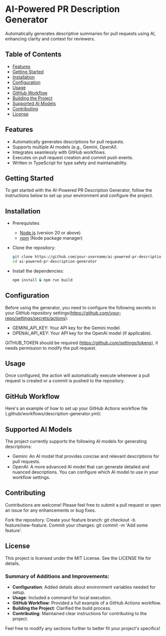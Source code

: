 # AI-Powered PR Description Generator

Automatically generates descriptive summaries for pull requests using AI, enhancing clarity and context for reviewers.

## Table of Contents

- [Features](#features)
- [Getting Started](#getting-started)
- [Installation](#installation)
- [Configuration](#configuration)
- [Usage](#usage)
- [GitHub Workflow](#github-workflow)
- [Building the Project](#building-the-project)
- [Supported AI Models](#supported-ai-models)
- [Contributing](#contributing)
- [License](#license)

## Features

- Automatically generates descriptions for pull requests.
- Supports multiple AI models (e.g., Gemini, OpenAI).
- Integrates seamlessly with GitHub workflows.
- Executes on pull request creation and commit push events.
- Written in TypeScript for type safety and maintainability.

## Getting Started

To get started with the AI-Powered PR Description Generator, follow the instructions below to set up your environment and configure the project.

## Installation

- Prerequisites
  - [Node.js](https://nodejs.org/) (version 20 or above)
  - [npm](https://www.npmjs.com/) (Node package manager)

- Clone the repository:

   ```bash
   git clone https://github.com/your-username/ai-powered-pr-description-generator.git
   cd ai-powered-pr-description-generator
   ```

- Install the dependencies:

   ```bash
   npm install & npm run build
   ```
   
## Configuration
Before using the generator, you need to configure the following secrets in your GitHub repository settings(https://github.com/your-repo/settings/secrets/actions):

- GEMINI_API_KEY: Your API key for the Gemini model.
- OPENAI_API_KEY: Your API key for the OpenAI model (if applicable).

GITHUB_TOKEN should be required (https://github.com/settings/tokens), it needs permission to modify the pull request.


## Usage
Once configured, the action will automatically execute whenever a pull request is created or a commit is pushed to the repository.

## GitHub Workflow
Here's an example of how to set up your GitHub Actions workflow file (.github/workflows/description-generator.yml):

## Supported AI Models
The project currently supports the following AI models for generating descriptions:

- Gemini: An AI model that provides concise and relevant descriptions for pull requests.
- OpenAI: A more advanced AI model that can generate detailed and nuanced descriptions.
You can configure which AI model to use in your workflow settings.

## Contributing
Contributions are welcome! Please feel free to submit a pull request or open an issue for any enhancements or bug fixes.

Fork the repository.
Create your feature branch: git checkout -b feature/new-feature.
Commit your changes: git commit -m 'Add some feature'.

## License
This project is licensed under the MIT License. See the LICENSE file for details.

### Summary of Additions and Improvements:
- **Configuration**: Added details about environment variables needed for setup.
- **Usage**: Included a command for local execution.
- **GitHub Workflow**: Provided a full example of a GitHub Actions workflow.
- **Building the Project**: Clarified the build process.
- **Contributing**: Maintained clear instructions for contributing to the project.

Feel free to modify any sections further to better fit your project's specifics!
